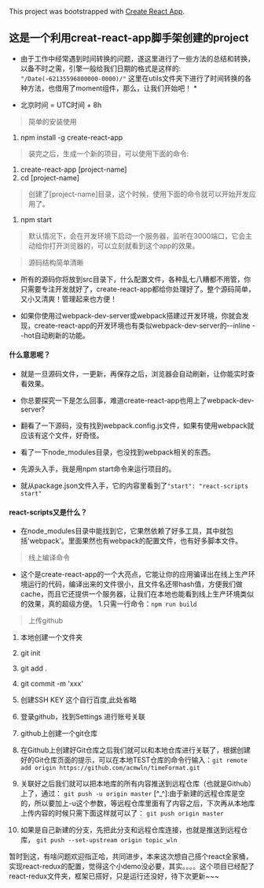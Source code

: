 This project was bootstrapped with [Create React App](https://github.com/facebookincubator/create-react-app).


## 这是一个利用creat-react-app脚手架创建的project

* 由于工作中经常遇到时间转换的问题，遂这里进行了一些方法的总结和转换，以备不时之需，引擎一般给我们日期的格式是这样的: `"/Date(-62135596800000-0000)/"` 这里在utils文件夹下进行了时间转换的各种方法，也借用了moment组件，那么，让我们开始吧！ * 

- 北京时间 = UTC时间 + 8h

> 简单的安装使用
1. npm install -g create-react-app

> 装完之后，生成一个新的项目，可以使用下面的命令:
1. create-react-app [project-name]
2. cd [project-name]

> 创建了[project-name]目录，这个时候，使用下面的命令就可以开始开发应用了。
1. npm start 

> 默认情况下，会在开发环境下启动一个服务器，监听在3000端口，它会主动给你打开浏览器的，可以立刻就看到这个app的效果。

> 源码结构简单清晰

- 所有的源码你将放到src目录下，什么配置文件，各种乱七八糟都不用管，你只需要专注开发就好了，create-react-app都给你处理好了。整个源码简单，又小又清爽！管理起来也方便！

- 如果你使用过webpack-dev-server或webpack搭建过开发环境，你就会发现，create-react-app的开发环境也有类似webpack-dev-server的--inline --hot自动刷新的功能。

#### 什么意思呢？

- 就是一旦源码文件，一更新，再保存之后，浏览器会自动刷新，让你能实时查看效果。

- 你总要探究一下是怎么回事，难道create-react-app也用上了webpack-dev-server?

- 翻看了一下源码，没有找到webpack.config.js文件，如果有使用webpack就应该有这个文件，好奇怪。

- 看了一下node_modules目录，也没找到webpack相关的东西。

- 先源头入手，我是用npm start命令来运行项目的。

- 就从package.json文件入手，它的内容里看到了`"start": "react-scripts start"`

#### react-scripts又是什么？

- 在node_modules目录中能找到它，它果然依赖了好多工具，其中就包括'webpack'。里面果然也有webpack的配置文件，也有好多脚本文件。

> 线上编译命令

- 这个是create-react-app的一个大亮点，它能让你的应用骗译出在线上生产环境运行的代码，编译出来的文件很小，且文件名还带hash值，方便我们做cache，而且它还提供一个服务器，让我们在本地也能看到线上生产环境类似的效果，真的超级方便。
1.只需一行命令：`npm run build`


> 上传github

1. 本地创建一个文件夹

2. git init   

3. git add .

4. git commit -m 'xxx'

5. 创建SSH KEY   这个自行百度,此处省略

6. 登录github，找到Settings 进行账号关联

7. github上创建一个git仓库

8. 在Github上创建好Git仓库之后我们就可以和本地仓库进行关联了，根据创建好的Git仓库页面的提示，可以在本地TEST仓库的命令行输入：`git remote add origin https://github.com/acmwln/timeFormat.git`

9. 关联好之后我们就可以把本地库的所有内容推送到远程仓库（也就是Github）上了，通过：
`git push -u origin master` [^_^]:由于新建的远程仓库是空的，所以要加上-u这个参数，等远程仓库里面有了内容之后，下次再从本地库上传内容的时候只需下面这样就可以了： `git push origin master`

10. 如果是自己新建的分支，先把此分支和远程仓库连接，也就是推送到远程仓库，
`git push --set-upstream origin topic_wln  `



暂时到这，有啥问题欢迎指正哈，共同进步，本来这次想自己搭个react全家桶，实现react-redux的配置，觉得这个小demo没必要，其实。。。。这个项目已经配了react-redux文件夹，框架已搭好，只是运行还没好，待下次更新~~~



